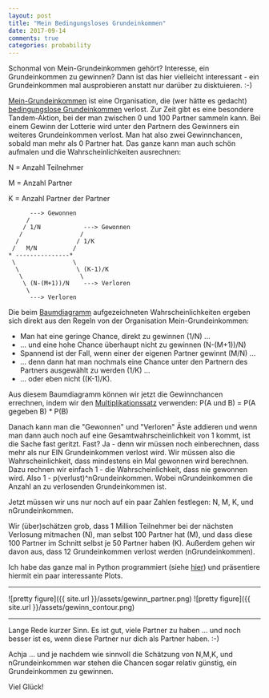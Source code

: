 ```yaml
---
layout: post
title: "Mein Bedingungsloses Grundeinkommen"
date: 2017-09-14
comments: true
categories: probability
---
```


Schonmal von Mein-Grundeinkommen gehört? Interesse, ein Grundeinkommen zu gewinnen? Dann ist das hier vielleicht interessant - ein Grundeinkommen mal ausprobieren anstatt nur darüber zu disktuieren. :-)

[Mein-Grundeinkommen](https://www.mein-grundeinkommen.de) ist eine Organisation, die (wer hätte es gedacht) [bedingungslose Grundeinkommen](https://de.wikipedia.org/wiki/Bedingungsloses_Grundeinkommen) verlost. Zur Zeit gibt es eine besondere Tandem-Aktion, bei der man zwischen 0 und 100 Partner sammeln kann. Bei einem Gewinn der Lotterie wird unter den Partnern des Gewinners ein weiteres Grundeinkommen verlost. Man hat also zwei Gewinnchancen, sobald man mehr als 0 Partner hat. Das ganze kann man auch schön aufmalen und die Wahrscheinlichkeiten ausrechnen:


N = Anzahl Teilnehmer

M = Anzahl Partner

K = Anzahl Partner der Partner

```
      ---> Gewonnen
     /
    / 1/N            ---> Gewonnen
   /                /
  /                / 1/K
 /   M/N          /
* ---------------*
 \                \
  \                \ (K-1)/K
   \                \
    \ (N-(M+1))/N    ---> Verloren
     \
      ---> Verloren
```

Die beim [Baumdiagramm](https://de.wikipedia.org/wiki/Baumdiagramm) aufgezeichneten Wahrscheinlichkeiten ergeben sich direkt aus den Regeln von der Organisation Mein-Grundeinkommen:
* Man hat eine geringe Chance, direkt zu gewinnen (1/N) ...
* ... und eine hohe Chance überhaupt nicht zu gewinnen (N-(M+1))/N)
* Spannend ist der Fall, wenn einer der eigenen Partner gewinnt (M/N) ...
* ... denn dann hat man nochmals eine Chance unter den Partnern des Partners ausgewählt zu werden (1/K) ...
* ... oder eben nicht ((K-1)/K).

Aus diesem Baumdiagramm können wir jetzt die Gewinnchancen errechnen, indem wir den [Multiplikationssatz](https://de.wikipedia.org/wiki/Bedingte_Wahrscheinlichkeit#Multiplikationssatz) verwenden: P(A und B) = P(A gegeben B) * P(B)

Danach kann man die "Gewonnen" und "Verloren" Äste addieren und wenn man dann auch noch auf eine Gesamtwahrscheinlichkeit von 1 kommt, ist die Sache fast geritzt. Fast? Ja - denn wir müssen noch einberechnen, dass mehr als nur EIN Grundeinkommen verlost wird. Wir müssen also die Wahrscheinlichkeit, dass mindestens ein Mal gewonnen wird berechnen. Dazu rechnen wir einfach 1 - die Wahrscheinlichkeit, dass nie gewonnen wird. Also 1 - p(verlust)^nGrundeinkommen. Wobei nGrundeinkommen die Anzahl an zu verlosenden Grundeinkommen ist.

Jetzt müssen wir uns nur noch auf ein paar Zahlen festlegen: N, M, K, und nGrundeinkommen.

Wir (über)schätzen grob, dass 1 Million Teilnehmer bei der nächsten Verlosung mitmachen (N), man selbst 100 Partner hat (M), und dass diese 100 Partner im Schnitt selbst je 50 Partner haben (K). Außerdem gehen wir davon aus, dass 12 Grundeinkommen verlost werden (nGrundeinkommen).


Ich habe das ganze mal in Python programmiert (siehe [hier](https://github.com/sappelhoff/meinbge)) und präsentiere hiermit ein paar interessante Plots.

-----
![pretty figure]({{ site.url }}/assets/gewinn_partner.png) <!-- .element height="50%" width="25%" -->
![pretty figure]({{ site.url }}/assets/gewinn_contour.png) <!-- .element height="50%" width="25%" -->


-----

Lange Rede kurzer Sinn. Es ist gut, viele Partner zu haben ... und noch besser ist es, wenn diese Partner nur dich als Partner haben. :-)

Achja ... und je nachdem wie sinnvoll die Schätzung von N,M,K, und nGrundeinkommen war stehen die Chancen sogar relativ günstig, ein Grundeinkommen zu gewinnen.

Viel Glück!
